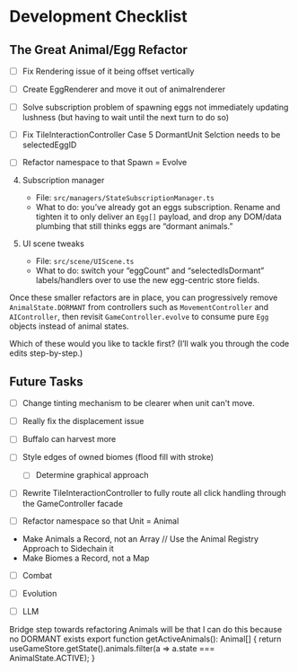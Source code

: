 # Development Checklist


## The Great Animal/Egg Refactor
- [ ] Fix Rendering issue of it being offset vertically
- [ ] Create EggRenderer and move it out of animalrenderer
- [ ] Solve subscription problem of spawning eggs not immediately updating lushness (but having to wait until the next turn to do so)
- [ ] Fix TileInteractionController Case 5 DormantUnit Selction needs to be selectedEggID
- [ ] Refactor namespace to that Spawn = Evolve


4.  Subscription manager  
    - File: `src/managers/StateSubscriptionManager.ts`  
    - What to do: you’ve already got an eggs subscription. Rename and tighten it to only deliver an `Egg[]` payload, and drop any DOM/data plumbing that still thinks eggs are “dormant animals.”

5.  UI scene tweaks  
    - File: `src/scene/UIScene.ts`  
    - What to do: switch your “eggCount” and “selectedIsDormant” labels/handlers over to use the new egg-centric store fields.

Once these smaller refactors are in place, you can progressively remove `AnimalState.DORMANT` from controllers such as `MovementController` and `AIController`, then revisit `GameController.evolve` to consume pure `Egg` objects instead of animal states.

Which of these would you like to tackle first? (I’ll walk you through the code edits step-by-step.)





## Future Tasks

- [ ] Change tinting mechanism to be clearer when unit can't move.
- [ ] Really fix the displacement issue
- [ ] Buffalo can harvest more

- [ ] Style edges of owned biomes (flood fill with stroke)
  - [ ] Determine graphical approach

- [ ] Rewrite TileInteractionController to fully route all click handling through the GameController facade

- [ ] Refactor namespace so that Unit = Animal
- Make Animals a Record, not an Array // Use the Animal Registry Approach to Sidechain it
- Make Biomes a Record, not a Map

- [ ] Combat
- [ ] Evolution
- [ ] LLM 


Bridge step towards refactoring Animals will be that I can do this because no DORMANT exists
export function getActiveAnimals(): Animal[] {
  return useGameStore.getState().animals.filter(a => a.state === AnimalState.ACTIVE);
}